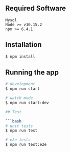 ## Required Software
```
Mysql 
Node >= v10.15.2
npm >= 6.4.1
```

## Installation

```bash
$ npm install
```

## Running the app

```bash
# development
$ npm run start

# watch mode
$ npm run start:dev

## Test

```bash
# unit tests
$ npm run test

# e2e tests
$ npm run test:e2e

```

